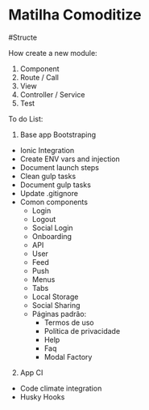 # Matilha Comoditize

#Structe
                

How create a new module:
1. Component
2. Route / Call
3. View
4. Controller / Service
5. Test



To do List:


1. Base app Bootstraping

- Ionic Integration
- Create ENV vars and injection
- Document launch steps
- Clean gulp tasks
- Document gulp tasks
- Update .gitignore
- Comon components
  - Login
  - Logout
  - Social Login
  - Onboarding
  - API
  - User 
  - Feed
  - Push
  - Menus
  - Tabs
  - Local Storage
  - Social Sharing
  - Páginas padrão:
    - Termos de uso
    - Política de privacidade
    - Help
    - Faq
    - Modal Factory


2. App CI

- Code climate integration
- Husky Hooks